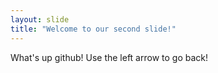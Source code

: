 ```yaml
---
layout: slide
title: "Welcome to our second slide!"
---
```

What's up github!
Use the left arrow to go back!
